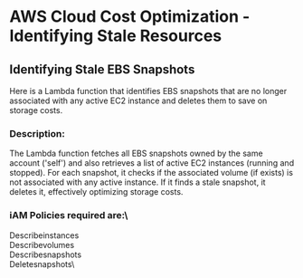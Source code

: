 # AWS Cloud Cost Optimization - Identifying Stale Resources

## Identifying Stale EBS Snapshots

Here is a Lambda function that identifies EBS snapshots that are no longer associated with any active EC2 instance and deletes them to save on storage costs.

### Description:

The Lambda function fetches all EBS snapshots owned by the same account ('self') and also retrieves a list of active EC2 instances (running and stopped). For each snapshot, it checks if the associated volume (if exists) is not associated with any active instance. If it finds a stale snapshot, it deletes it, effectively optimizing storage costs.

### iAM Policies required are:\
Describeinstances\
Describevolumes\
Describesnapshots\
Deletesnapshots\
